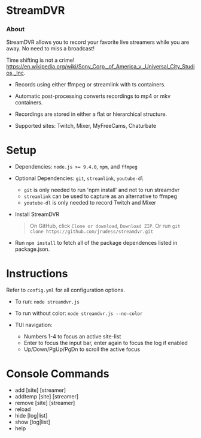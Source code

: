 StreamDVR
==========

### About ###

StreamDVR allows you to record your favorite live streamers while you are away.  No need to miss a broadcast!

Time shifting is not a crime! https://en.wikipedia.org/wiki/Sony_Corp._of_America_v._Universal_City_Studios,_Inc.

* Records using either ffmpeg or streamlink with ts containers.

* Automatic post-processing converts recordings to mp4 or mkv containers.

* Recordings are stored in either a flat or hierarchical structure.

* Supported sites: Twitch, Mixer, MyFreeCams, Chaturbate

Setup
==========

* Dependencies: `node.js >= 9.4.0`, `npm`, and `ffmpeg`
* Optional Dependencies: `git`, `streamlink`, `youtube-dl`

  * `git` is only needed to run 'npm install' and not to run streamdvr
  * `streamlink` can be used to capture as an alternative to ffmpeg
  * `youtube-dl` is only needed to record Twitch and Mixer

* Install StreamDVR
  >On GitHub, click `Clone or download`, `Download ZIP`.
  >Or run `git clone https://github.com/jrudess/streamdvr.git`

* Run `npm install` to fetch all of the package dependences listed in package.json.

Instructions
===========

Refer to `config.yml` for all configuration options.

* To run: `node streamdvr.js`
* To run without color: `node streamdvr.js --no-color`

* TUI navigation:
    * Numbers 1-4 to focus an active site-list
    * Enter to focus the input bar, enter again to focus the log if enabled
    * Up/Down/PgUp/PgDn to scroll the active focus

Console Commands
===========
* add     [site] [streamer]
* addtemp [site] [streamer]
* remove  [site] [streamer]
* reload
* hide [log|list]
* show [log|list]
* help
